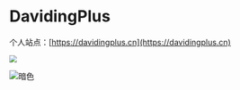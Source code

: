 # DavidingPlus

个人站点：[https://davidingplus.cn](https://davidingplus.cn)

<img src="https://github.com/user-attachments/assets/a1020308-a355-4749-ab80-23f820b7ced9" style="zoom: 80%;" />

![暗色](https://raw.githubusercontent.com/DavidingPlus/DavidingPlus/output/github-contribution-grid-snake-dark.svg)

